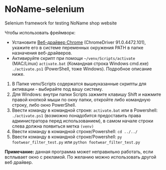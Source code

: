 # NoName-selenium
 Selenium framework for testing NoName shop website

Чтобы использовать фреймворк:
- Установите [Веб-драйвер Chrome](https://chromedriver.chromium.org/downloads) (ChromeDriver 91.0.4472.101), укажите его в системе переменных окружения PATH в папке назначения веб-драйверов.
- Активируйте скрипт при помощи `~/venv/Scripts/activate` (MAC/Linux) `activate.bat` (Командная строка Windows cmd.exe) `./activate.ps1` (PowerShell, тоже Windows). Подробное описание ниже.

1. В Папке venv/Scripts содержатся вышеуказанные скрипты для активации - выбирайте под вашу систему.
2. Для Windows: внутри папки Scripts зажмите клавишу Shift и нажмите правой кнопкой мыши по окну папки, откройте либо командную строку, либо окно PowerShell.
3. Ввести команду в командной строке: `activate.bat` или в Powershell: `./activate.ps1` (возможно понадобится предоставить права администратора перед использованием), в самом начале строки слева должна появиться метка `(venv)`
4. Ввести команду в командной строке/Powershell: `cd ../../`
5. Ввести команду в командной строке/Powershell: `py footwear_filter_test.py` или `python footwear_filter_test.py`

**Примечание:** данная программа может неправильно работать, если всплывает окно с рекламой. По желанию можно использовать другой веб драйвер.
